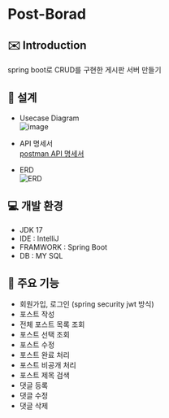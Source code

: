 # Post-Borad

## :envelope: Introduction
spring boot로 CRUD를 구현한 게시판 서버 만들기

## :memo: 설계
- Usecase Diagram<br>
![image](https://github.com/zomeong/Post-Borad/assets/123639754/0caf5c2c-9f4a-4332-86a3-6cb48fcd9f87)

- API 명세서
<br>[postman API 명세서](http://documenter.getpostman.com/view/30860889/2s9YXfbNqs)<br>

- ERD<br>
![ERD](https://github.com/zomeong/Post-Borad/assets/123639754/729bf74a-059b-44c1-8ec7-1902dc84e391)

## :computer: 개발 환경
- JDK 17
- IDE : IntelliJ
- FRAMWORK : Spring Boot
- DB : MY SQL

## :sparkler: 주요 기능
- 회원가입, 로그인 (spring security jwt 방식)
- 포스트 작성
- 전체 포스트 목록 조회
- 포스트 선택 조회
- 포스트 수정
- 포스트 완료 처리
- 포스트 비공개 처리
- 포스트 제목 검색
- 댓글 등록
- 댓글 수정
- 댓글 삭제